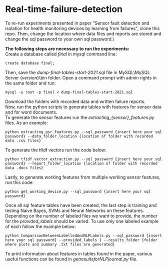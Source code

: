 # Real-time-failure-detection

To re-run experiments presented in paper "Sensor fault detection and isolation for health monitoring
devices by learning from failures", clone this repo. Then, change the location where data files and reports are stored
and change the sql password to your own sql password.\\

**The following steps are necessary to run the experiments:**\
Create a database called *final* in mysql command line:
```
create database final;
```
Then, save the *dump-final-tables-start-2021.sql* file in MySQL\MySQL Server {*version*}\bin folder. Open a command prompt with admin rights in the same folder and run:
```
mysql -u root -p final < dump-final-tables-start-2021.sql
```
Download the folders with recorded data and written failure reports.\
Now, run the python scripts to generate tables with features for sensor data and for word documents.\
To generate the sensor features run the *extracting_{sensor}_features.py* files. As an example:
```
python extracting_gsr_features.py --sql_password {insert here your sql password} --data_folder_location {location of folder with recorded data .csv files}
```
To generate the tfidf vectors run the code below:
```
python tfidf_vector_extraction.py --sql_password {insert here your sql password} --report_folder_location {location of folder with recorded data .docx files}
```
Lastly, to generate working features from multiple working sensor features, run this code:
```
python get_working_device.py --sql_password {insert here your sql password}
```
Once all sql feature tables have been created, the last step is training and testing Naive Bayes, SVMs and Neural Networks on these features. Depending on the number of labeled files we want to provide, the number for the *provided_labels* should be varied. To use only one labeled example of each follow the example below:
```
python ComparisonBetweenLabelledAndNLPLabels.py --sql_password {insert here your sql password} --provided_labels 1 --results_folder {folder where plots and summary .txt files are generated}
```
To print information about features in tables found in the paper, various useful functions can be found in *getresultsforNLPjournal.py* file.
